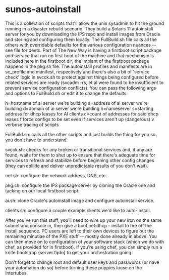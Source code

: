 sunos-autoinstall
=================

This is a collection of scripts that'll allow the unix sysadmin to hit
the ground running in a disaster rebuild scenario.  They build a Solaris
11 autoinstall server for you by downloading the IPS repo and install
images from Oracle and storing and configuring them locally.  The FullBuild.sh file
calls all the others with overridable defaults for the various
configuration nuances -- see file for deets.  Part of The New Way is
having a firstboot script package and service that run on first boot of
the machine and that mechanism is included here in the firstboot dir;
the implant of the firstboot package happens in the pkg.sh file.  The
autoinstall profiles and manifests are in sc_profile and manifest,
respectively and there's also a bit of 'service check' logic in svcck.sh
to protect against things being configured before related services are
ready (svcadm -rs, et al were found to be insufficient to prevent
service configuration conflicts).  You can pass the following args and
options to FullBuild.sh or edit it to change the defaults:

h=hostname of ai server we're building
a=address of ai server we're building
d=domain of ai server we're building
n=nameserver
s=starting address for dhcp leases for AI clients
c=count of addresses for said dhcp leases
f force configs to be set even if services aren't up (dangerous)
v verbose tracing of scripts


FullBuild.sh: calls all the other scripts and just builds the thing for you so
you don't have to understand.

svcck.sh: checks for any broken or transitional services and, if any are
found, waits for them to shut up to ensure that there's adequate time for
services to refresh and stabilize before beginning other config changes
(they can collide and deliver unpredictable results of you don't wait).

net.sh: configure the network address, DNS, etc.

pkg.sh: configure the IPS package server by cloning the Oracle one and
tacking on our local firstboot script.

ai.sh: clone Oracle's autoinstall image and configure autoinstall service.

clients.sh: configure a couple example clients we'd like to auto-install.


After you've run this stuff, you'll need to wire up your new iron on the
same subnet and console in, then give a boot net:dhcp - install to fire
off the install sequence.  PC users are left to their own devices to
figure out the remaining minutiae of the PXE stuff -- mostly done already
in above. You can then move on to configuration of your software stack
(which we do with chef, as provided for in firstboot).  If you're using
chef, you can simply run a knife bootstrap {server.fqdn} to get your
orchestration going.

Don't forget to change root and default user keys and passwords (or have your
automation do so) before turning these puppies loose on the Intertubes.
